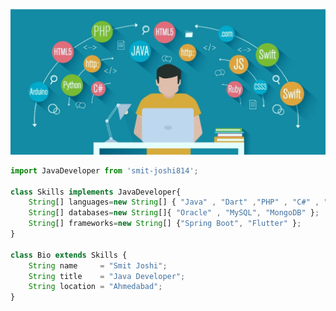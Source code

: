 <p align="center">
  <img src="https://github.com/smit-joshi814/smit-joshi814/blob/main/programmng-language.jpg" />
</p>

```js
import JavaDeveloper from 'smit-joshi814';

class Skills implements JavaDeveloper{
    String[] languages=new String[] { "Java" , "Dart" ,"PHP" , "C#" , "C" ,"C++" };
    String[] databases=new String[]{ "Oracle" , "MySQL", "MongoDB" };
    String[] frameworks=new String[] {"Spring Boot", "Flutter" };
}

class Bio extends Skills {
    String name     = "Smit Joshi";
    String title    = "Java Developer";
    String location = "Ahmedabad";  
}
```
